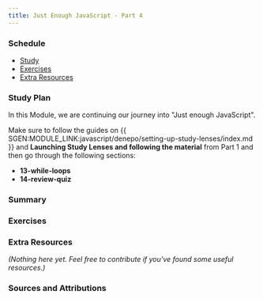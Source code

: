 ```yaml
---
title: Just Enough JavaScript - Part 4
---
```


### Schedule

  - [Study](#study-plan-NN)
  - [Exercises](#exercises-NN)
  - [Extra Resources](#extra-resources-NN)

### Study Plan

  In this Module, we are continuing our journey into "Just enough JavaScript".

  Make sure to follow the guides on {{ SGEN:MODULE_LINK:javascript/denepo/setting-up-study-lenses/index.md }} and **Launching Study Lenses and following the material** from Part 1 and then go through the following sections:

  - **13-while-loops**
  - **14-review-quiz**

### Summary

### Exercises

  <!-- SGEN:META:PROGRESS:task=Explore the '13-while-loops' section of 'Just Enough JavaScript' -->

  <!-- SGEN:META:PROGRESS:task=Explore the '14-review-quiz' section of 'Just Enough JavaScript' -->

### Extra Resources

  _(Nothing here yet. Feel free to contribute if you've found some useful resources.)_

### Sources and Attributions